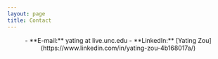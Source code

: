 ```yaml
---
layout: page
title: Contact
---
```


<center>
- **E-mail:** yating at live.unc.edu
- **LinkedIn:** [Yating Zou](https://www.linkedin.com/in/yating-zou-4b168017a/)
</center>
